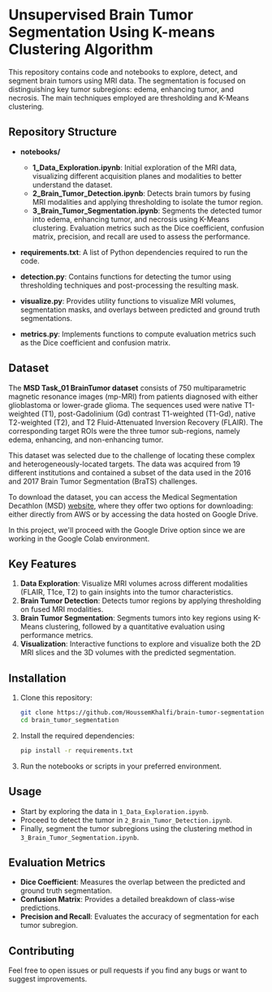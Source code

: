 # Unsupervised Brain Tumor Segmentation Using K-means Clustering Algorithm

This repository contains code and notebooks to explore, detect, and segment brain tumors using MRI data. The segmentation is focused on distinguishing key tumor subregions: edema, enhancing tumor, and necrosis. The main techniques employed are thresholding and K-Means clustering.

## Repository Structure

- **notebooks/**
  - **1_Data_Exploration.ipynb**: Initial exploration of the MRI data, visualizing different acquisition planes and modalities to better understand the dataset.
  - **2_Brain_Tumor_Detection.ipynb**: Detects brain tumors by fusing MRI modalities and applying thresholding to isolate the tumor region.
  - **3_Brain_Tumor_Segmentation.ipynb**: Segments the detected tumor into edema, enhancing tumor, and necrosis using K-Means clustering. Evaluation metrics such as the Dice coefficient, confusion matrix, precision, and recall are used to assess the performance.

- **requirements.txt**: A list of Python dependencies required to run the code.

- **detection.py**: Contains functions for detecting the tumor using thresholding techniques and post-processing the resulting mask.

- **visualize.py**: Provides utility functions to visualize MRI volumes, segmentation masks, and overlays between predicted and ground truth segmentations.

- **metrics.py**: Implements functions to compute evaluation metrics such as the Dice coefficient and confusion matrix.

## Dataset

The **MSD Task_01 BrainTumor dataset** consists of 750 multiparametric magnetic resonance images (mp-MRI) from patients diagnosed with either glioblastoma or lower-grade glioma. The sequences used were native T1-weighted (T1), post-Gadolinium (Gd) contrast T1-weighted (T1-Gd), native T2-weighted (T2), and T2 Fluid-Attenuated Inversion Recovery (FLAIR). The corresponding target ROIs were the three tumor sub-regions, namely edema, enhancing, and non-enhancing tumor.

This dataset was selected due to the challenge of locating these complex and heterogeneously-located targets. The data was acquired from 19 different institutions and contained a subset of the data used in the 2016 and 2017 Brain Tumor Segmentation (BraTS) challenges.

To download the dataset, you can access the Medical Segmentation Decathlon (MSD) [website](http://medicaldecathlon.com/index.html), where they offer two options for downloading: either directly from AWS or by accessing the data hosted on Google Drive. 

In this project, we'll proceed with the Google Drive option since we are working in the Google Colab environment.

## Key Features

1. **Data Exploration**: Visualize MRI volumes across different modalities (FLAIR, T1ce, T2) to gain insights into the tumor characteristics.
2. **Brain Tumor Detection**: Detects tumor regions by applying thresholding on fused MRI modalities.
3. **Brain Tumor Segmentation**: Segments tumors into key regions using K-Means clustering, followed by a quantitative evaluation using performance metrics.
4. **Visualization**: Interactive functions to explore and visualize both the 2D MRI slices and the 3D volumes with the predicted segmentation.

## Installation

1. Clone this repository:
   ```bash
   git clone https://github.com/HoussemKhalfi/brain-tumor-segmentation.git
   cd brain_tumor_segmentation
   ```

2. Install the required dependencies:
   ```bash
   pip install -r requirements.txt
   ```

3. Run the notebooks or scripts in your preferred environment.

## Usage

- Start by exploring the data in `1_Data_Exploration.ipynb`.
- Proceed to detect the tumor in `2_Brain_Tumor_Detection.ipynb`.
- Finally, segment the tumor subregions using the clustering method in `3_Brain_Tumor_Segmentation.ipynb`.

## Evaluation Metrics

- **Dice Coefficient**: Measures the overlap between the predicted and ground truth segmentation.
- **Confusion Matrix**: Provides a detailed breakdown of class-wise predictions.
- **Precision and Recall**: Evaluates the accuracy of segmentation for each tumor subregion.

## Contributing

Feel free to open issues or pull requests if you find any bugs or want to suggest improvements.
